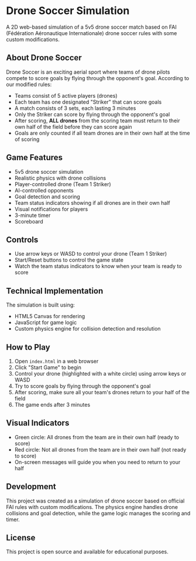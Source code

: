 # Drone Soccer Simulation

A 2D web-based simulation of a 5v5 drone soccer match based on FAI (Fédération Aéronautique Internationale) drone soccer rules with some custom modifications.

## About Drone Soccer

Drone Soccer is an exciting aerial sport where teams of drone pilots compete to score goals by flying through the opponent's goal. According to our modified rules:

- Teams consist of 5 active players (drones)
- Each team has one designated "Striker" that can score goals
- A match consists of 3 sets, each lasting 3 minutes
- Only the Striker can score by flying through the opponent's goal
- After scoring, **ALL drones** from the scoring team must return to their own half of the field before they can score again
- Goals are only counted if all team drones are in their own half at the time of scoring

## Game Features

- 5v5 drone soccer simulation
- Realistic physics with drone collisions
- Player-controlled drone (Team 1 Striker)
- AI-controlled opponents
- Goal detection and scoring
- Team status indicators showing if all drones are in their own half
- Visual notifications for players
- 3-minute timer
- Scoreboard

## Controls

- Use arrow keys or WASD to control your drone (Team 1 Striker)
- Start/Reset buttons to control the game state
- Watch the team status indicators to know when your team is ready to score

## Technical Implementation

The simulation is built using:
- HTML5 Canvas for rendering
- JavaScript for game logic
- Custom physics engine for collision detection and resolution

## How to Play

1. Open `index.html` in a web browser
2. Click "Start Game" to begin
3. Control your drone (highlighted with a white circle) using arrow keys or WASD
4. Try to score goals by flying through the opponent's goal
5. After scoring, make sure all your team's drones return to your half of the field
6. The game ends after 3 minutes

## Visual Indicators

- Green circle: All drones from the team are in their own half (ready to score)
- Red circle: Not all drones from the team are in their own half (not ready to score)
- On-screen messages will guide you when you need to return to your half

## Development

This project was created as a simulation of drone soccer based on official FAI rules with custom modifications. The physics engine handles drone collisions and goal detection, while the game logic manages the scoring and timer.

## License

This project is open source and available for educational purposes. 